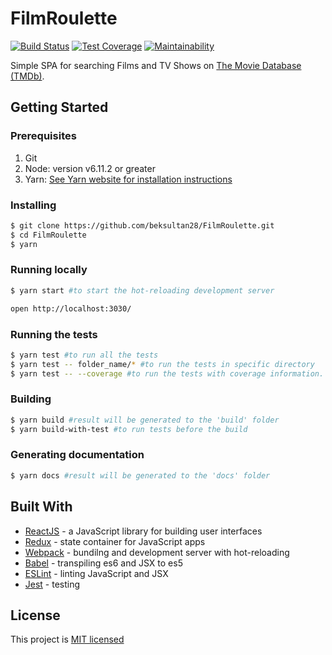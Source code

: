 # FilmRoulette

[![Build Status](https://travis-ci.org/beksultan28/FilmRoulette.svg?branch=master)](https://travis-ci.org/beksultan28/FilmRoulette)
[![Test Coverage](https://api.codeclimate.com/v1/badges/619893fed814a7abebba/test_coverage)](https://codeclimate.com/github/beksultan28/FilmRoulette/test_coverage)
[![Maintainability](https://api.codeclimate.com/v1/badges/619893fed814a7abebba/maintainability)](https://codeclimate.com/github/beksultan28/FilmRoulette/maintainability)

Simple SPA for searching Films and TV Shows on [The Movie Database (TMDb)](https://www.themoviedb.org/).

## Getting Started

### Prerequisites

1. Git
2. Node: version v6.11.2 or greater
3. Yarn: [See Yarn website for installation instructions](https://yarnpkg.com/lang/en/docs/install/)

### Installing

```sh
$ git clone https://github.com/beksultan28/FilmRoulette.git
$ cd FilmRoulette
$ yarn
```

### Running locally

```sh
$ yarn start #to start the hot-reloading development server

open http://localhost:3030/
```

### Running the tests

```sh
$ yarn test #to run all the tests
$ yarn test -- folder_name/* #to run the tests in specific directory
$ yarn test -- --coverage #to run the tests with coverage information. Result will be generated to the 'coverage' folder
```

### Building

```sh
$ yarn build #result will be generated to the 'build' folder
$ yarn build-with-test #to run tests before the build
```

### Generating documentation

```sh
$ yarn docs #result will be generated to the 'docs' folder
```

## Built With

* [ReactJS](https://reactjs.org/) - a JavaScript library for building user interfaces
* [Redux](http://redux.js.org/) - state container for JavaScript apps
* [Webpack](https://webpack.js.org/) - bundilng and development server with hot-reloading
* [Babel](https://babeljs.io/) - transpiling es6 and JSX to es5
* [ESLint](https://eslint.org/) - linting JavaScript and JSX
* [Jest](https://facebook.github.io/jest/) - testing

## License

This project is [MIT licensed](LICENSE)

